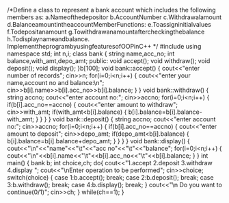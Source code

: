 /*Define a class to represent a bank account which includes the following members as: a.Nameofthedepositor b.AccountNumber c.Withdrawalamount d.BalanceamountintheaccountMemberFunctions: e.Toassigninitialvalues
  f.Todepositanamount  g.Towithdrawanamountaftercheckingthebalance h.Todisplaynameandbalance. ImplementtheprogrambyusingfeaturesofOOPinC++ */
#include<iostream>
using namespace std;
int n,i;
class bank
{
string name,acc_no;
int balance,with_amt,depo_amt;
public:
void accept();
void withdraw();
void deposit();
void display();
}b[100];
void bank::accept()
{
cout<<"enter number of records";
cin>>n;
for(i=0;i<n;i++)
{
cout<<"enter your name,account no and balance:\n";
cin>>b[i].name>>b[i].acc_no>>b[i].balance;
}
}
void bank::withdraw()
{
string accno;
cout<<"enter account no:";
cin>>accno;
for(i=0;i<n;i++)
{
if(b[i].acc_no==accno)
{
cout<<"enter amount to withdraw";
cin>>with_amt;
if(with_amt<b[i].balance)
{
b[i].balance=b[i].balance-with_amt;
}
}
}
}
void bank::deposit()
{
string accno;
cout<<"enter account no:";
cin>>accno;
for(i=0;i<n;i++)
{
if(b[i].acc_no==accno)
{
cout<<"enter amount to deposit";
cin>>depo_amt;
if(depo_amt<b[i].balance)
{
b[i].balance=b[i].balance+depo_amt;
}
}
}
}
void bank::display()
{
cout<<"\n"<<"name"<<"\t"<<"acc no"<<"\t"<<"balance";
for(i=0;i<n;i++)
{
cout<<"\n"<<b[i].name<<"\t"<<b[i].acc_no<<"\t"<<b[i].balance;
}
}
int main()
{
bank b;
int choice,ch;
do{
cout<<"1.accept 2.deposit 3.withdraw 4.display ";
cout<<"\nEnter operation to be performed";
cin>>choice;
switch(choice)
{
case 1:b.accept();
break;
case 2:b.deposit();
break;
case 3:b.withdraw();
break;
case 4:b.display();
break;
}
cout<<"\n Do you want to continue(0/1)";
cin>>ch;
}
while(ch==1);
}
